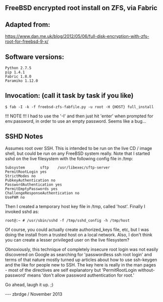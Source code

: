 FreeBSD encrypted root install on ZFS, via Fabric
------------------
Adapted from:
------------------
   https://www.dan.me.uk/blog/2012/05/06/full-disk-encryption-with-zfs-root-for-freebsd-9-x/

Software versions:
------------------
    Python 2.7.5
    pip 1.4.1
    Fabric 1.8.0
    Paramiko 1.12.0

Invocation: (call it task by task if you like)
----------------------------------------------
    $ fab -I -k -f freebsd-zfs-fabfile.py -u root -H {HOST} full_install

!!! NOTE !!! I had to use the '-I' and then just hit 'enter' when prompted for env.password,
    in order to use an empty password. Seems like a bug...

SSHD Notes
------------
Assumes root over SSH. This is intended to be run on the live CD / image shell, but could be
run on any FreeBSD system really. Note that I started sshd on the live filesystem with the
following config file in /tmp:

    Subsystem       sftp    /usr/libexec/sftp-server
    PermitRootLogin yes
    StrictModes no
    PubkeyAuthentication no
    PasswordAuthentication yes
    PermitEmptyPasswords yes
    ChallengeResponseAuthentication no
    UsePAM no

Then I created a temporary host key file in /tmp, called 'host'. Finally I invoked sshd as:

    root@:~ # /usr/sbin/sshd -f /tmp/sshd_config -h /tmp/host

Of course, you could actually create authorized_keys file, etc, but I was doing the install
from a trusted host on a local network. Also, I don't think you can create a lesser privileged
user on the live filesystem?

Obnoxiously, this technique of completely insecure root login was not easily discovered on
Google as searching for 'passwordless ssh root login' and terms of that nature mostly
turned up articles about how to use ssh-keygen and the like for people new to SSH.
The key here is really in the man pages - most of the directives are self explanatory
but 'PermitRootLogin without-password' means 'don't allow password authentication for root.'

Go ahead, laugh it up. ;)

--- zbrdge / November 2013
